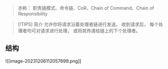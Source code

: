 > 亦称： 职责链模式、命令链、CoR、Chain of Command、Chain of Responsibility

> [!TIPS] 简介
> 允许你将请求沿着处理者链进行发送。 收到请求后， 每个处理者均可对请求进行处理， 或将其传递给链上的下个处理者。

## 结构
![[image-20231206112057699.png]]

